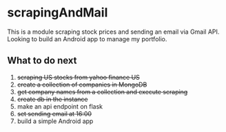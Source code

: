 # scrapingAndMail
This is a module scraping stock prices and sending an email via Gmail API.<br>
Looking to build an Android app to manage my portfolio.

## What to do next

1. ~~scraping US stocks from yahoo finance US~~
1. ~~create a collection of companies in MongoDB~~
1. ~~get company names from a collection and execute scraping~~
1. ~~create db in the instance~~
1. make an api endpoint on flask
1. ~~set sending email at 16:00~~
1. build a simple Android app

